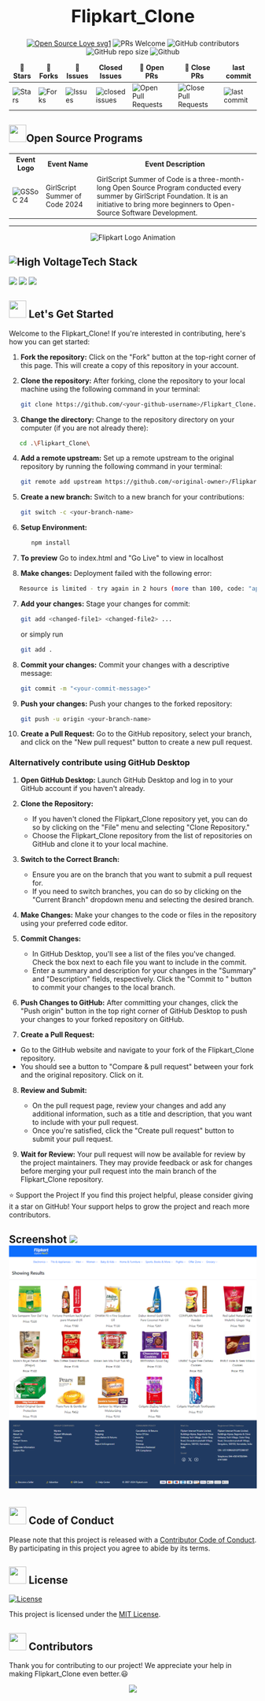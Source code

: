 
<div align="center">
  <h1 style="font-size: 36px; font-weight: bold;">Flipkart_Clone</h1>
  
</div>

<div align="center">
 <p>

[![Open Source Love svg1](https://badges.frapsoft.com/os/v1/open-source.svg?v=103)](https://github.com/ellerbrock/open-source-badges/)
![PRs Welcome](https://img.shields.io/badge/PRs-welcome-brightgreen.svg?style=flat)
![GitHub contributors](https://img.shields.io/github/contributors/arghadipmanna101/Flipkart_Clone)
![GitHub repo size](https://img.shields.io/github/repo-size/arghadipmanna101/Flipkart_Clone)
![Github](https://img.shields.io/github/license/arghadipmanna101/Flipkart_Clone)
 </p>
</div>

<table align="center">
    <thead align="center">
        <tr border: 1px;>
            <td><b>🌟 Stars</b></td>
            <td><b>🍴 Forks</b></td>
            <td><b>🐛 Issues</b></td>
            <td><b>   Closed Issues</b></td>
            <td><b>🔔 Open PRs</b></td>
            <td><b>🔕 Close PRs</b></td>
            <td><b> last commit</b></td>
        </tr>
     </thead>
    <tbody>
         <tr>
            <td><img alt="Stars" src="https://img.shields.io/github/stars/arghadipmanna101/Flipkart_Clone"/></td>
             <td><img alt="Forks" src="https://img.shields.io/github/forks/arghadipmanna101/Flipkart_Clone?style=flat&logo=github"/></td>
            <td><img alt="Issues" src="https://img.shields.io/github/issues/arghadipmanna101/Flipkart_Clone?style=flat&logo=github"/></td>
            <td><img alt="closed issues" src="https://img.shields.io/github/issues-closed-raw/arghadipmanna101/Flipkart_Clone"</td>
            <td><img alt="Open Pull Requests" src="https://img.shields.io/github/issues-pr/arghadipmanna101/Flipkart_Clone?style=flat&logo=github"/></td>
            <td><img alt="Close Pull Requests" src="https://img.shields.io/github/issues-pr-closed/arghadipmanna101/Flipkart_Clone"/></td>
           <td><img alt="last commit" src="https://img.shields.io/github/last-commit/arghadipmanna101/Flipkart_Clone"/></td>
        </tr>
    </tbody>
</table>
</div>



<!-- Open Source Programs -->
  <div>
    <h2><img src="https://github.com/Tarikul-Islam-Anik/Animated-Fluent-Emojis/blob/master/Emojis/Hand%20gestures/Flexed%20Biceps.png?raw=true" width="35" height="35" >Open Source Programs</h2>
  </div>

  <!--This project is a part of GirlScript Summer of code. We welcome contibutions from the community to help improve the project Flipkart_Clone.-->

  <table>

   <tr>
      <th>Event Logo</th>
      <th>Event Name</th>
      <th>Event Description</th>
   </tr>
   <tr>
      <td><img src="https://user-images.githubusercontent.com/63473496/153487849-4f094c16-d21c-463e-9971-98a8af7ba372.png" width="200" height="auto" loading="lazy" alt="GSSoC 24"/></td>
      <td>GirlScript Summer of Code 2024</td>
      <td>GirlScript Summer of Code is a three-month-long Open Source Program conducted every summer by GirlScript Foundation. It is an initiative to bring more beginners to Open-Source Software Development.</td>
   </tr>

</table>

<hr>
  
<!--![gssoc](https://github.com/d1vyadharsh1n1/Flipkart_Clone/assets/146218077/dd4ffa29-2d52-47ad-9967-d0d6f8aff717)-->

<div style="text-align:center;">
 <img src="https://cdn.dribbble.com/users/1980856/screenshots/4760116/media/5021b87fb97e90b8f153a4480ffc615e.gif" alt="Flipkart Logo Animation" width="3800" height="450">
</div>

<!-- Tech stack -->
<div>
<h2><img src="https://raw.githubusercontent.com/Tarikul-Islam-Anik/Animated-Fluent-Emojis/master/Emojis/Travel%20and%20places/High%20Voltage.png" alt="High Voltage" width="35" height="35" />Tech Stack</h2>
</div>

<div>
<a href="https://developer.mozilla.org/en-US/docs/Glossary/HTML"><img src="https://img.shields.io/badge/HTML-E34F26.svg?style=for-the-badge&logo=HTML&logoColor=white"></a>
<a href="https://developer.mozilla.org/en-US/docs/Web/CSS"><img src="https://img.shields.io/badge/CSS-1572B6.svg?style=for-the-badge&logo=CSS&logoColor=black"></a>
<a href="https://developer.mozilla.org/en-US/docs/Web/JavaScript"><img src="https://img.shields.io/badge/JavaScript-F7DF1E.svg?style=for-the-badge&logo=JavaScript&logoColor=black"></a>
</div>

<!-- Lets get started -->
<div>
<h2><img src = "https://raw.githubusercontent.com/Tarikul-Islam-Anik/Animated-Fluent-Emojis/master/Emojis/Travel%20and%20places/Rocket.png" width="35" height="35"> Let's Get Started</h2>
</div>

<p>Welcome to the Flipkart_Clone! If you're interested in contributing, here's how you can get started:</p>

1. **Fork the repository:** Click on the "Fork" button at the top-right corner of this page. This will create a copy of this repository in your account.

2. **Clone the repository:** After forking, clone the repository to your local machine using the following command in your terminal:

   ```bash
   git clone https://github.com/<your-github-username>/Flipkart_Clone.git
   ```

3. **Change the directory:** Change to the repository directory on your computer (if you are not already there):
```bash
   cd .\Flipkart_Clone\
   ```
   
4. **Add a remote upstream:** Set up a remote upstream to the original repository by running the following command in your terminal:

   ```bash
   git remote add upstream https://github.com/<original-owner>/Flipkart_Clone/
   ```

5. **Create a new branch:** Switch to a new branch for your contributions:

   ```bash
   git switch -c <your-branch-name>
   ```
6. **Setup Environment:** 
   ```bash
      npm install
   ```
7. **To preview** Go to index.html and "Go Live" to view in localhost

8. **Make changes:** Deployment failed with the following error:
```bash
   Resource is limited - try again in 2 hours (more than 100, code: "api-deployments-free-per-day").
```


7. **Add your changes:** Stage your changes for commit:

   ```bash
   git add <changed-file1> <changed-file2> ...
   ```
   or simply run
      ```bash
   git add .
   ```


8. **Commit your changes:** Commit your changes with a descriptive message:

   ```bash
   git commit -m "<your-commit-message>"
   ```

9. **Push your changes:** Push your changes to the forked repository:

   ```bash
   git push -u origin <your-branch-name>
   ```

10. **Create a Pull Request:** Go to the GitHub repository, select your branch, and click on the "New pull request" button to create a new pull request.

### Alternatively contribute using GitHub Desktop

1. **Open GitHub Desktop:**
   Launch GitHub Desktop and log in to your GitHub account if you haven't already.

2. **Clone the Repository:**
   - If you haven't cloned the Flipkart_Clone repository yet, you can do so by clicking on the "File" menu and selecting "Clone Repository."
   - Choose the Flipkart_Clone repository from the list of repositories on GitHub and clone it to your local machine.

3. **Switch to the Correct Branch:**
   - Ensure you are on the branch that you want to submit a pull request for.
   - If you need to switch branches, you can do so by clicking on the "Current Branch" dropdown menu and selecting the desired branch.

4. **Make Changes:**
   Make your changes to the code or files in the repository using your preferred code editor.

5. **Commit Changes:**
   - In GitHub Desktop, you'll see a list of the files you've changed. Check the box next to each file you want to include in the commit.
   - Enter a summary and description for your changes in the "Summary" and "Description" fields, respectively. Click the "Commit to <branch-name>" button to commit your changes to the local branch.

6. **Push Changes to GitHub:**
   After committing your changes, click the "Push origin" button in the top right corner of GitHub Desktop to push your changes to your forked repository on GitHub.

7. **Create a Pull Request:**
  - Go to the GitHub website and navigate to your fork of the Flipkart_Clone repository.
  - You should see a button to "Compare & pull request" between your fork and the original repository. Click on it.

8. **Review and Submit:**
   - On the pull request page, review your changes and add any additional information, such as a title and description, that you want to include with your pull request.
   - Once you're satisfied, click the "Create pull request" button to submit your pull request.

9. **Wait for Review:**
    Your pull request will now be available for review by the project maintainers. They may provide feedback or ask for changes before merging your pull request into the main branch of the Flipkart_Clone repository.

⭐️ Support the Project
If you find this project helpful, please consider giving it a star on GitHub! Your support helps to grow the project and reach more contributors.


 <!-- screenshots -->
  <div>
    <h2>Screenshot <img src ="Screenshot 1.png"> <img src="Screenshot (425).png"></h2>
  </div>







<!-- Code of conduct -->
<div>
<h2><img src = "https://raw.githubusercontent.com/Tarikul-Islam-Anik/Animated-Fluent-Emojis/master/Emojis/Hand%20gestures/Handshake.png" width="35" height="35"> Code of Conduct</h2>
</div>

Please note that this project is released with a [Contributor Code of Conduct](./CODE_OF_CONDUCT.md). By participating in this project you agree to abide by its terms.

<!-- License -->
<div>
<h2><img src = "https://raw.githubusercontent.com/Tarikul-Islam-Anik/Animated-Fluent-Emojis/master/Emojis/Objects/Page%20with%20Curl.png" width="35" height="35"> License</h2>
</div>

[![License](https://img.shields.io/badge/License-MIT-blue.svg)](https://opensource.org/licenses/MIT)

This project is licensed under the [MIT License](./LICENSE).


  <!-- Cotributors -->
<div>
  <h2><img src="https://raw.githubusercontent.com/Tarikul-Islam-Anik/Animated-Fluent-Emojis/master/Emojis/Smilies/Red%20Heart.png" width="35" height="35"> Contributors</h2>
</div>

Thank you for contributing to our project! We appreciate your help in making Flipkart_Clone even better.😃

<center>
<a href="https://github.com/arghadipmanna101/Flipkart_Clone/graphs/contributors">
  <img src="https://contrib.rocks/image?repo=arghadipmanna101/Flipkart_Clone" />
</a>
</center>
